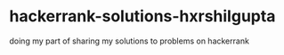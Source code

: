 # hackerrank-solutions-hxrshilgupta
 doing my part of sharing my solutions to problems on hackerrank
